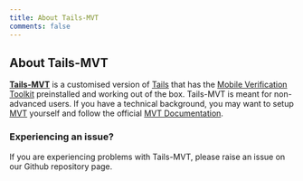 ```yaml
---
title: About Tails-MVT
comments: false
---
```

## About Tails-MVT

[**Tails-MVT**](https://github.com/ztychr/tails) is a customised version of [Tails](https://tails.net/) that has the [Mobile Verification Toolkit](https://github.com/mvt-project/mvt) preinstalled and working out of the box. Tails-MVT is meant for non-advanced users. If you have a technical background, you may want to setup [MVT](https://github.com/mvt-project/mvt) yourself and follow the official [MVT Documentation](https://docs.mvt.re/en/latest/).

### Experiencing an issue?
If you are experiencing problems with Tails-MVT, please raise an issue on our Github repository page.
